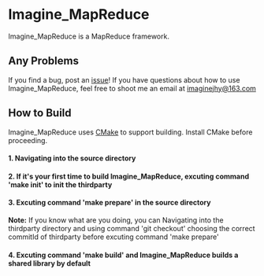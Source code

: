 # Imagine_MapReduce

Imagine_MapReduce is a MapReduce framework.

## Any Problems

If you find a bug, post an [issue](https://github.com/ImagineJHY/Imagine_MapReduce/issues)! If you have questions about how to use Imagine_MapReduce, feel free to shoot me an email at imaginejhy@163.com

## How to Build

Imagine_MapReduce uses [CMake](http://www.cmake.org) to support building. Install CMake before proceeding.

#### 1. Navigating into the source directory

#### 2. If it's your first time to build Imagine_MapReduce, excuting command 'make init' to init the thirdparty

#### 3. Excuting command 'make prepare' in the source directory

**Note:** If you know what are you doing, you can Navigating into the thirdparty directory and using command 'git checkout' choosing the correct commitId of thirdparty before excuting command 'make prepare'

#### 4. Excuting command 'make build' and Imagine_MapReduce builds a shared library by default
